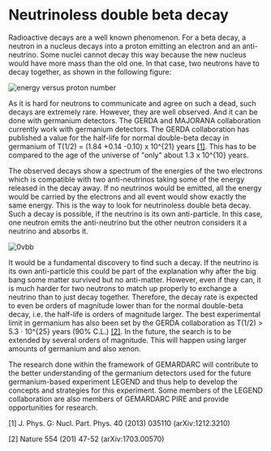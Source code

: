 # Neutrinoless double beta decay

Radioactive decays are a well known phenomenon. For a beta decay, a neutron in a nucleus decays into a proton emitting an electron and an anti-neutrino. Some nuclei cannot decay this way because the new nucleus would have more mass than the old one. In that case, two neutrons have to decay together, as shown in the following figure:

![energy versus proton number](https://drive.google.com/uc?id=0BwM7XYhFgK7oSm5VSFJkM1ljN1U "Double beta decay may happen if single beta decay is forbidden by energy conservation")

As it is hard for neutrons to communicate and agree on such a dead, such decays are extremely rare. However, they are well observed. And it can be done with germanium detectors. The GERDA and MAJORANA collaboration currently work with germanium detectors. The GERDA collaboration has published a value for the half-life for normal double-beta decay in germanium of T(1/2) = (1.84 +0.14 -0.10) x 10^{21} years [[1]](https://arxiv.org/abs/1212.3210). This has to be compared to the age of the universe of "only" about 1.3 x 10^{10} years.

The observed decays show a spectrum of the energies of the two electrons which is compatible with two anti-neutrinos taking some of the energy released in the decay away. If no neutrinos would be emitted, all the energy would be carried by the electrons and all event would show exactly the same energy. This is the way to look for neutrinoless double beta decay. Such a decay is possible, if the neutrino is its own anti-particle. In this case, one neutron emits the anti-neutrino but the other neutron considers it a neutrino and absorbs it.

![0vbb](https://drive.google.com/uc?id=0BwM7XYhFgK7oa0M5bDJQam1TYVE "Normal double beta decay and neutrinoless double beta decay")

It would be a fundamental discovery to find such a decay. If the neutrino is its own anti-particle this could be part of the explanation
why after the big bang some matter survived but no anti-matter. However, even if they can, it is much harder for two neutrons to match up
properly to exchange a neutrino than to just decay together. Therefore, the decay rate is expected to even be orders of magnitude lower than for
the normal double-beta decay, i.e. the half-life is orders of magnitude larger. The best experimental limit in germanium has also been set by the
GERDA collaboration as T(1/2) > 5.3 · 10^{25} years (90% C.L.) [[2]](https://arxiv.org/abs/1703.00570). In the future, the search is to be extended by several orders of magnitude.
This will happen using larger amounts of germanium and also xenon.

The research done within the framework  of GEMARDARC will contribute to the better understanding of the germanium detectors used for
the future germanium-based experiment LEGEND and thus help to develop the concepts and strategies for this experiment.
Some members of the LEGEND collaboration are also members of GEMARDARC PIRE and provide opportunities for research. 

[1] J. Phys. G: Nucl. Part. Phys. 40 (2013) 035110 (arXiv:1212.3210)
              
[2] Nature 554 (201) 47-52 (arXiv:1703.00570)
